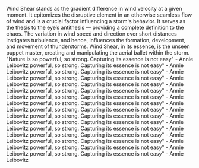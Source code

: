 
Wind Shear stands as the gradient difference in wind velocity at a given moment. It epitomizes the disruptive element in an otherwise seamless flow of wind and is a crucial factor influencing a storm's behavior. It serves as the thesis to the eye’s antithesis — providing a complete definition to the chaos. The variation in wind speed and direction over short distances instigates turbulence, and hence, influences the formation, development, and movement of thunderstorms. Wind Shear, in its essence, is the unseen puppet master, creating and manipulating the aerial ballet within the storm. "Nature is so powerful, so strong. Capturing its essence is not easy" - Annie Leibovitz powerful, so strong. Capturing its essence is not easy" - Annie Leibovitz powerful, so strong. Capturing its essence is not easy" - Annie Leibovitz powerful, so strong. Capturing its essence is not easy" - Annie Leibovitz powerful, so strong. Capturing its essence is not easy" - Annie Leibovitz powerful, so strong. Capturing its essence is not easy" - Annie Leibovitz powerful, so strong. Capturing its essence is not easy" - Annie Leibovitz powerful, so strong. Capturing its essence is not easy" - Annie Leibovitz powerful, so strong. Capturing its essence is not easy" - Annie Leibovitz powerful, so strong. Capturing its essence is not easy" - Annie Leibovitz powerful, so strong. Capturing its essence is not easy" - Annie Leibovitz powerful, so strong. Capturing its essence is not easy" - Annie Leibovitz powerful, so strong. Capturing its essence is not easy" - Annie Leibovitz powerful, so strong. Capturing its essence is not easy" - Annie Leibovitz powerful, so strong. Capturing its essence is not easy" - Annie Leibovitz powerful, so strong. Capturing its essence is not easy" - Annie Leibovitz

